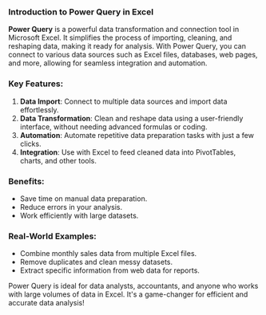 ### Introduction to Power Query in Excel

**Power Query** is a powerful data transformation and connection tool in Microsoft Excel. It simplifies the process of importing, cleaning, and reshaping data, making it ready for analysis. With Power Query, you can connect to various data sources such as Excel files, databases, web pages, and more, allowing for seamless integration and automation.

### Key Features:
1. **Data Import**: Connect to multiple data sources and import data effortlessly.
2. **Data Transformation**: Clean and reshape data using a user-friendly interface, without needing advanced formulas or coding.
3. **Automation**: Automate repetitive data preparation tasks with just a few clicks.
4. **Integration**: Use with Excel to feed cleaned data into PivotTables, charts, and other tools.

### Benefits:
- Save time on manual data preparation.
- Reduce errors in your analysis.
- Work efficiently with large datasets.

### Real-World Examples:
- Combine monthly sales data from multiple Excel files.
- Remove duplicates and clean messy datasets.
- Extract specific information from web data for reports.

Power Query is ideal for data analysts, accountants, and anyone who works with large volumes of data in Excel. It's a game-changer for efficient and accurate data analysis!
